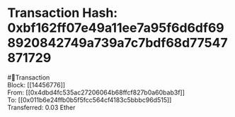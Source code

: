 
Transaction Hash: 0xbf162ff07e49a11ee7a95f6d6df698920842749a739a7c7bdf68d77547871729
====================================================================================
  
#💸Transaction  
Block: [[14456776]]  
From: [[0x4dbd4fc535ac27206064b68ffcf827b0a60bab3f]]  
To: [[0x011b6e24ffb0b5f5fcc564cf4183c5bbbc96d515]]  
Transferred: 0.03 Ether